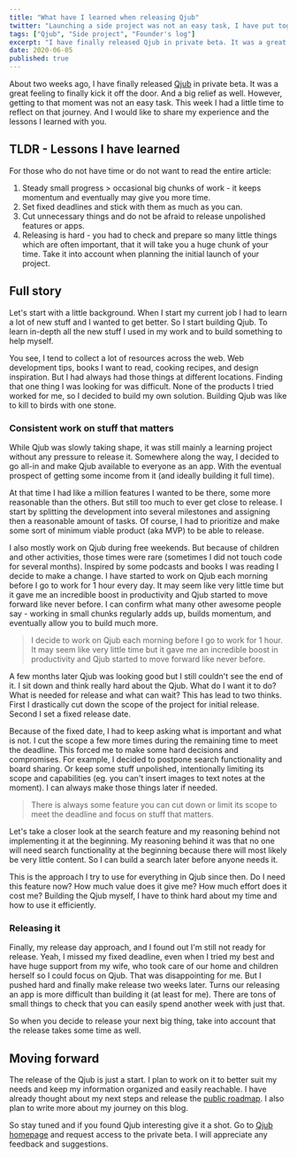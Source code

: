 ```yaml
---
title: "What have I learned when releasing Qjub"
twitter: "Launching a side project was not an easy task, I have put together few tips I have learned in the process"
tags: ["Qjub", "Side project", "Founder's log"]
excerpt: "I have finally released Qjub in private beta. It was a great feeling to finally kick it off the door. And a big relief as well. However, getting to that moment was not an easy task. I would like to share my experience and the lessons I learned with you."
date: 2020-06-05
published: true
---
```


About two weeks ago, I have finally released [Qjub](https://qjub.app) in private beta. It was a great feeling to finally kick it off the door. And a big relief as well. However, getting to that moment was not an easy task. This week I had a little time to reflect on that journey. And I would like to share my experience and the lessons I learned with you.

## TLDR - Lessons I have learned

For those who do not have time or do not want to read the entire article:

1. Steady small progress > occasional big chunks of work - it keeps momentum and eventually may give you more time.
1. Set fixed deadlines and stick with them as much as you can.
1. Cut unnecessary things and do not be afraid to release unpolished features or apps.
1. Releasing is hard - you had to check and prepare so many little things which are often important, that it will take you a huge chunk of your time. Take it into account when planning the initial launch of your project.

## Full story

Let's start with a little background. When I start my current job I had to learn a lot of new stuff and I wanted to get better. So I start building Qjub. To learn in-depth all the new stuff I used in my work and to build something to help myself.

You see, I tend to collect a lot of resources across the web. Web development tips, books I want to read, cooking recipes, and design inspiration. But I had always had those things at different locations. Finding that one thing I was looking for was difficult. None of the products I tried worked for me, so I decided to build my own solution. Building Qjub was like to kill to birds with one stone.

### Consistent work on stuff that matters

While Qjub was slowly taking shape, it was still mainly a learning project without any pressure to release it. Somewhere along the way, I decided to go all-in and make Qjub available to everyone as an app. With the eventual prospect of getting some income from it (and ideally building it full time).

At that time I had like a million features I wanted to be there, some more reasonable than the others. But still too much to ever get close to release. I start by splitting the development into several milestones and assigning then a reasonable amount of tasks. Of course, I had to prioritize and make some sort of minimum viable product (aka MVP) to be able to release.

I also mostly work on Qjub during free weekends. But because of children and other activities, those times were rare (sometimes I did not touch code for several months). Inspired by some podcasts and books I was reading I decide to make a change. I have started to work on Qjub each morning before I go to work for 1 hour every day. It may seem like very little time but it gave me an incredible boost in productivity and Qjub started to move forward like never before. I can confirm what many other awesome people say - working in small chunks regularly adds up, builds momentum, and eventually allow you to build much more.

> I decide to work on Qjub each morning before I go to work for 1 hour. It may seem like very little time but it gave me an incredible boost in productivity and Qjub started to move forward like never before.

A few months later Qjub was looking good but I still couldn't see the end of it. I sit down and think really hard about the Qjub. What do I want it to do? What is needed for release and what can wait? This has lead to two thinks. First I drastically cut down the scope of the project for initial release. Second I set a fixed release date.

Because of the fixed date, I had to keep asking what is important and what is not. I cut the scope a few more times during the remaining time to meet the deadline. This forced me to make some hard decisions and compromises. For example, I decided to postpone search functionality and board sharing. Or keep some stuff unpolished, intentionally limiting its scope and capabilities (eg. you can't insert images to text notes at the moment). I can always make those things later if needed.

> There is always some feature you can cut down or limit its scope to meet the deadline and focus on stuff that matters.

Let's take a closer look at the search feature and my reasoning behind not implementing it at the beginning. My reasoning behind it was that no one will need search functionality at the beginning because there will most likely be very little content. So I can build a search later before anyone needs it.

This is the approach I try to use for everything in Qjub since then. Do I need this feature now? How much value does it give me? How much effort does it cost me? Building the Qjub myself, I have to think hard about my time and how to use it efficiently.

### Releasing it

Finally, my release day approach, and I found out I'm still not ready for release. Yeah, I missed my fixed deadline, even when I tried my best and have huge support from my wife, who took care of our home and children herself so I could focus on Qjub. That was disappointing for me. But I pushed hard and finally make release two weeks later. Turns our releasing an app is more difficult than building it (at least for me). There are tons of small things to check that you can easily spend another week with just that.

So when you decide to release your next big thing, take into account that the release takes some time as well.

## Moving forward

The release of the Qjub is just a start. I plan to work on it to better suit my needs and keep my information organized and easily reachable. I have already thought about my next steps and release the [public roadmap](https://trello.com/b/hIX23oVP/qjub-public-roadmap). I also plan to write more about my journey on this blog.

So stay tuned and if you found Qjub interesting give it a shot. Go to [Qjub homepage](https://qjub.app/#request-access) and request access to the private beta. I will appreciate any feedback and suggestions.
